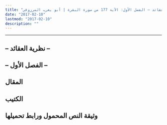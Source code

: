 ```yaml
---
title: "أزمة أصول العقيدة: نظرية العقائد – الفصل الأول: الآية 177 من سورة البقرة | أبو يعرب المرزوقي"
date: "2017-02-10"
lastmod: "2017-02-10"
description: ""
---
```

****

## **– نظرية العقائد –**

## **– الفصل الأول –**

## المقال

## الكتيب

## وثيقة النص المحمول ورابط تحميلها

###